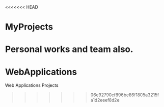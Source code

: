 <<<<<<< HEAD
# MyProjects
Personal works and team also.
=======
# WebApplications
Web Applications Projects
>>>>>>> 06e92790cf896be86f1805a3215fa1d2eeef8d2e

